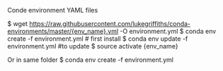 Conde environment YAML files

$ wget https://raw.githubusercontent.com/lukegriffiths/conda-environments/master/{env_name}.yml -O environment.yml
$ conda env create -f environment.yml # first install
$ conda env update -f environment.yml #to update
$ source activate {env_name}

Or in same folder
$ conda env create -f environment.yml